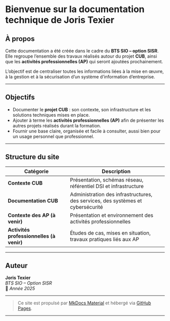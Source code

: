# Bienvenue sur la documentation technique de Joris Texier

## À propos

Cette documentation a été créée dans le cadre du **BTS SIO – option SISR**.  
Elle regroupe l’ensemble des travaux réalisés autour du projet **CUB**, ainsi que les **activités professionnelles (AP)** qui seront ajoutées prochainement.

L’objectif est de centraliser toutes les informations liées à la mise en œuvre, à la gestion et à la sécurisation d’un système d’information d’entreprise.

---

## Objectifs

- Documenter le **projet CUB** : son contexte, son infrastructure et les solutions techniques mises en place.  
- Ajouter à terme les **activités professionnelles (AP)** afin de présenter les autres projets réalisés durant la formation.  
- Fournir une base claire, organisée et facile à consulter, aussi bien pour un usage personnel que professionnel.

---

## Structure du site

| Catégorie | Description |
|------------|-------------|
| **Contexte CUB** | Présentation, schémas réseau, référentiel DSI et infrastructure |
| **Documentation CUB** | Administration des infrastructures, des services, des systèmes et cybersécurité |
| **Contexte des AP (à venir)** | Présentation et environnement des activités professionnelles |
| **Activités professionnelles (à venir)** | Études de cas, mises en situation, travaux pratiques liés aux AP |

---

## Auteur

**Joris Texier**  
_BTS SIO – Option SISR_  
📅 *Année 2025*  

---

> Ce site est propulsé par [MkDocs Material](https://squidfunk.github.io/mkdocs-material/) et hébergé via [GitHub Pages](https://joris-texier.github.io/documentation-cub/).

---
